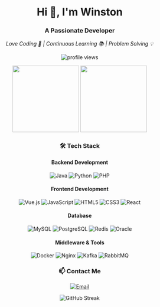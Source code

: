 <h1 align="center">Hi 👋, I'm Winston</h1>
<h3 align="center">A Passionate Developer</h3>

<!-- Personal Slogan -->
<p align="center">
  <em>Love Coding 🚀 | Continuous Learning 📚 | Problem Solving 💡</em>
</p>

<!-- Profile Views Counter -->
<p align="center">
  <img src="https://komarev.com/ghpvc/?username=WinstonSolutions&label=Profile%20Views&color=0e75b6&style=flat" alt="profile views" />
</p>

<!-- GitHub Stats -->
<div align="center">
  <img height="180em" src="https://github-readme-stats.vercel.app/api?username=WinstonSolutions&show_icons=true&theme=radical&include_all_commits=true&count_private=true"/>
  <img height="180em" src="https://github-readme-stats.vercel.app/api/top-langs/?username=WinstonSolutions&layout=compact&langs_count=7&theme=radical"/>
</div>

<!-- Tech Stack -->
<h3 align="center">🛠 Tech Stack</h3>

<h4 align="center">Backend Development</h4>
<p align="center">
  <img src="https://img.shields.io/badge/Java-ED8B00?style=for-the-badge&logo=java&logoColor=white" alt="Java"/>
  <img src="https://img.shields.io/badge/Python-3776AB?style=for-the-badge&logo=python&logoColor=white" alt="Python"/>
  <img src="https://img.shields.io/badge/PHP-777BB4?style=for-the-badge&logo=php&logoColor=white" alt="PHP"/>
</p>

<h4 align="center">Frontend Development</h4>
<p align="center">
  <img src="https://img.shields.io/badge/Vue.js-35495E?style=for-the-badge&logo=vue.js&logoColor=4FC08D" alt="Vue.js"/>
  <img src="https://img.shields.io/badge/JavaScript-F7DF1E?style=for-the-badge&logo=javascript&logoColor=black" alt="JavaScript"/>
  <img src="https://img.shields.io/badge/HTML5-E34F26?style=for-the-badge&logo=html5&logoColor=white" alt="HTML5"/>
  <img src="https://img.shields.io/badge/CSS3-1572B6?style=for-the-badge&logo=css3&logoColor=white" alt="CSS3"/>
  <img src="https://img.shields.io/badge/React-61DAFB?style=for-the-badge&logo=react&logoColor=white" alt="React">
</p>

<h4 align="center">Database</h4>
<p align="center">
  <img src="https://img.shields.io/badge/MySQL-00000F?style=for-the-badge&logo=mysql&logoColor=white" alt="MySQL"/>
  <img src="https://img.shields.io/badge/PostgreSQL-316192?style=for-the-badge&logo=postgresql&logoColor=white" alt="PostgreSQL"/>
  <img src="https://img.shields.io/badge/Redis-DC382D?style=for-the-badge&logo=redis&logoColor=white" alt="Redis"/>
  <img src="https://img.shields.io/badge/Oracle-F80000?style=for-the-badge&logo=oracle&logoColor=white" alt="Oracle"/>
</p>

<h4 align="center">Middleware & Tools</h4>
<p align="center">
  <img src="https://img.shields.io/badge/Docker-2496ED?style=for-the-badge&logo=docker&logoColor=white" alt="Docker"/>
  <img src="https://img.shields.io/badge/Nginx-009639?style=for-the-badge&logo=nginx&logoColor=white" alt="Nginx"/>
  <img src="https://img.shields.io/badge/Apache_Kafka-231F20?style=for-the-badge&logo=apache-kafka&logoColor=white" alt="Kafka"/>
  <img src="https://img.shields.io/badge/RabbitMQ-FF6600?style=for-the-badge&logo=rabbitmq&logoColor=white" alt="RabbitMQ"/>
</p>

<!-- Contact Information -->
<h3 align="center">📫 Contact Me</h3>
<p align="center">
  <a href="mailto:your.email@example.com">
    <img src="https://img.shields.io/badge/Email-D14836?style=for-the-badge&logo=gmail&logoColor=white" alt="Email"/>
  </a>
  <!-- Add other social media links here -->
</p>

<!-- Contribution Graph -->
<p align="center">
  <img src="https://github-readme-streak-stats.herokuapp.com/?user=WinstonSolutions&theme=radical" alt="GitHub Streak" />
</p>
